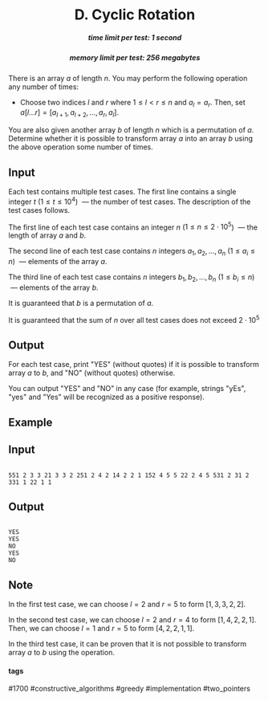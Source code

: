 <h1 style='text-align: center;'> D. Cyclic Rotation</h1>

<h5 style='text-align: center;'>time limit per test: 1 second</h5>
<h5 style='text-align: center;'>memory limit per test: 256 megabytes</h5>

There is an array $a$ of length $n$. You may perform the following operation any number of times:

* Choose two indices $l$ and $r$ where $1 \le l < r \le n$ and $a_l = a_r$. Then, set $a[l \ldots r] = [a_{l+1}, a_{l+2}, \ldots, a_r, a_l]$.

You are also given another array $b$ of length $n$ which is a permutation of $a$. Determine whether it is possible to transform array $a$ into an array $b$ using the above operation some number of times.

## Input

Each test contains multiple test cases. The first line contains a single integer $t$ ($1 \leq t \leq 10^4$)  — the number of test cases. The description of the test cases follows.

The first line of each test case contains an integer $n$ ($1 \le n \le 2 \cdot 10 ^ 5$)  — the length of array $a$ and $b$.

The second line of each test case contains $n$ integers $a_1, a_2, \ldots, a_n$ ($1 \le a_i \le n$)  — elements of the array $a$.

The third line of each test case contains $n$ integers $b_1, b_2, \ldots, b_n$ ($1 \le b_i \le n$)  — elements of the array $b$.

It is guaranteed that $b$ is a permutation of $a$.

It is guaranteed that the sum of $n$ over all test cases does not exceed $2 \cdot 10 ^ 5$

## Output

For each test case, print "YES" (without quotes) if it is possible to transform array $a$ to $b$, and "NO" (without quotes) otherwise.

You can output "YES" and "NO" in any case (for example, strings "yEs", "yes" and "Yes" will be recognized as a positive response).

## Example

## Input


```

551 2 3 3 21 3 3 2 251 2 4 2 14 2 2 1 152 4 5 5 22 2 4 5 531 2 31 2 331 1 22 1 1
```
## Output


```

YES
YES
NO
YES
NO

```
## Note

In the first test case, we can choose $l=2$ and $r=5$ to form $[1, 3, 3, 2, 2]$.

In the second test case, we can choose $l=2$ and $r=4$ to form $[1, 4, 2, 2, 1]$. Then, we can choose $l=1$ and $r=5$ to form $[4, 2, 2, 1, 1]$.

In the third test case, it can be proven that it is not possible to transform array $a$ to $b$ using the operation.



#### tags 

#1700 #constructive_algorithms #greedy #implementation #two_pointers 